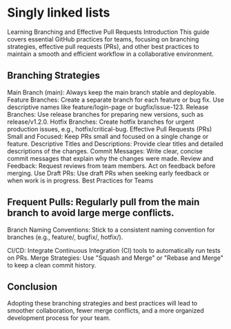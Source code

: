  # Singly linked lists

Learning Branching and Effective Pull Requests
Introduction
This guide covers essential GitHub practices for teams, focusing on branching strategies, effective pull requests (PRs), and other best practices to maintain a smooth and efficient workflow in a collaborative environment.

## Branching Strategies
Main Branch (main): Always keep the main branch stable and deployable.
Feature Branches: Create a separate branch for each feature or bug fix. Use descriptive names like feature/login-page or bugfix/issue-123.
Release Branches: Use release branches for preparing new versions, such as release/v1.2.0.
Hotfix Branches: Create hotfix branches for urgent production issues, e.g., hotfix/critical-bug.
Effective Pull Requests (PRs)
Small and Focused: Keep PRs small and focused on a single change or feature.
Descriptive Titles and Descriptions: Provide clear titles and detailed descriptions of the changes.
Commit Messages: Write clear, concise commit messages that explain why the changes were made.
Review and Feedback: Request reviews from team members. Act on feedback before merging.
Use Draft PRs: Use draft PRs when seeking early feedback or when work is in progress.
Best Practices for Teams

## Frequent Pulls: Regularly pull from the main branch to avoid large merge conflicts.
Branch Naming Conventions: Stick to a consistent naming convention for branches (e.g., feature/, bugfix/, hotfix/).

CI/CD: Integrate Continuous Integration (CI) tools to automatically run tests on PRs.
Merge Strategies: Use "Squash and Merge" or "Rebase and Merge" to keep a clean commit history.

## Conclusion
Adopting these branching strategies and best practices will lead to smoother collaboration, fewer merge conflicts, and a more organized development process for your team.
